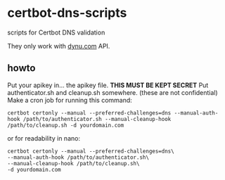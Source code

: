 # certbot-dns-scripts
scripts for Certbot DNS validation

They only work with [dynu.com](dynu.com) API.
## howto
Put your apikey in... the apikey file. **THIS MUST BE KEPT SECRET**
Put authenticator.sh and cleanup.sh somewhere. (these are not confidential) 
Make a cron job for running this command:
```shell
certbot certonly --manual --preferred-challenges=dns --manual-auth-hook /path/to/authenticator.sh --manual-cleanup-hook /path/to/cleanup.sh -d yourdomain.com
```
or for readability in nano:
```shell
certbot certonly --manual --preferred-challenges=dns\
--manual-auth-hook /path/to/authenticator.sh\
--manual-cleanup-hook /path/to/cleanup.sh\
-d yourdomain.com
```
